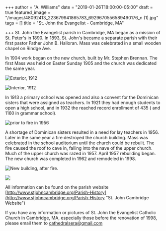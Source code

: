 +++
author = "A. Williams"
date = "2019-01-26T18:00:00-05:00"
draft = true
featured_image = "/images/48092413_223679941865783_6929670556589490176_n (1).jpg"
tags = []
title = "St. John the Evangelist - Cambridge, MA"

+++
St. John the Evangelist parish in Cambridge, MA began as a mission of St. Peter's in 1890.  In 1893, St. John's became a separate parish with their first pastor Father John B. Halloran. Mass was celebrated in a small wooden chapel on Rindge Ave.

In 1904 work began on the new church, built by Mr. Stephen Brennan.  The first Mass was held on Easter Sunday 1905 and the church was dedicated the same year.

![Exterior, 1912](/images/800px-St._John's_exterior.JPG "St. John Evangelist")

![Interior, 1912](/images/800px-St._John_the_Evangelist_interior_1912.JPG "St. John the Evangelist")

In 1913 a primary school was opened and also a convent for the Dominican sisters that were assigned as teachers. In 1921 they had enough students to open a high school, and in 1932 the reached record enrollment of 435 ( and 1160 in grammar school).

![prior to fire in 1956](/images/1280px-St._John's_interior.nm.JPG "St. John's Nuptial Mass")

A shortage of Dominican sisters resulted in a need for lay teachers in 1956. Later in the same year a fire destroyed the church building. Mass was celebrated in the school auditorium until the church could be rebuilt. The fire caused the roof to cave in, falling into the nave of the upper church. Much of the upper church was razed in 1957. April 1957 rebuilding began.  The new church was completed in 1962 and remodeled in 1998.

![New building, after fire.](/images/1280px-St._John_the_Evangelist_R.C._Church_North_Cambridge_Massachusetts.jpg "St. John the Evangelist")

![](/images/800px-St._John's_interior_98.JPG)

All information can be found on the parish website [http://www.stjohncambridge.org/Parish-History](http://www.stjohncambridge.org/Parish-History "St. John Cambridge Website")

If you have any information or pictures of St. John the Evangelist Catholic Church in Cambridge, MA, especially those before the renovation of 1998, please email them to [cathedralsera@gmail.com](mailto:cathedralser@gmail.com)